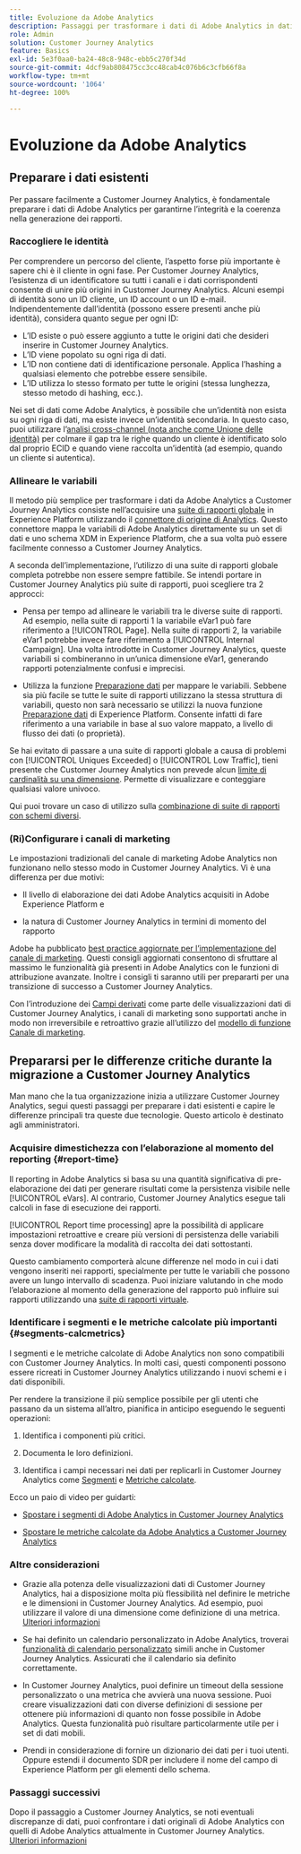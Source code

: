 ```yaml
---
title: Evoluzione da Adobe Analytics
description: Passaggi per trasformare i dati di Adobe Analytics in dati di Customer Journey Analytics
role: Admin
solution: Customer Journey Analytics
feature: Basics
exl-id: 5e3f0aa0-ba24-48c8-948c-ebb5c270f34d
source-git-commit: 4dcf9ab808475cc3cc48cab4c076b6c3cfb66f8a
workflow-type: tm+mt
source-wordcount: '1064'
ht-degree: 100%

---
```


# Evoluzione da Adobe Analytics

## Preparare i dati esistenti

Per passare facilmente a Customer Journey Analytics, è fondamentale preparare i dati di Adobe Analytics per garantirne l’integrità e la coerenza nella generazione dei rapporti.

### Raccogliere le identità

Per comprendere un percorso del cliente, l’aspetto forse più importante è sapere chi è il cliente in ogni fase. Per Customer Journey Analytics, l’esistenza di un identificatore su tutti i canali e i dati corrispondenti consente di unire più origini in Customer Journey Analytics.
Alcuni esempi di identità sono un ID cliente, un ID account o un ID e-mail. Indipendentemente dall’identità (possono essere presenti anche più identità), considera quanto segue per ogni ID:

* L’ID esiste o può essere aggiunto a tutte le origini dati che desideri inserire in Customer Journey Analytics.
* L’ID viene popolato su ogni riga di dati.
* L’ID non contiene dati di identificazione personale. Applica l’hashing a qualsiasi elemento che potrebbe essere sensibile.
* L’ID utilizza lo stesso formato per tutte le origini (stessa lunghezza, stesso metodo di hashing, ecc.).

Nei set di dati come Adobe Analytics, è possibile che un’identità non esista su ogni riga di dati, ma esiste invece un’identità secondaria. In questo caso, puoi utilizzare l’[analisi cross-channel (nota anche come Unione delle identità)](/help/stitching/overview.md) per colmare il gap tra le righe quando un cliente è identificato solo dal proprio ECID e quando viene raccolta un’identità (ad esempio, quando un cliente si autentica).

### Allineare le variabili

Il metodo più semplice per trasformare i dati da Adobe Analytics a Customer Journey Analytics consiste nell’acquisire una [suite di rapporti globale](https://experienceleague.adobe.com/it/docs/analytics/implementation/prepare/global-rs) in Experience Platform utilizzando il [connettore di origine di Analytics](https://experienceleague.adobe.com/it/docs/experience-platform/sources/ui-tutorials/create/adobe-applications/analytics). Questo connettore mappa le variabili di Adobe Analytics direttamente su un set di dati e uno schema XDM in Experience Platform, che a sua volta può essere facilmente connesso a Customer Journey Analytics.

A seconda dell’implementazione, l’utilizzo di una suite di rapporti globale completa potrebbe non essere sempre fattibile. Se intendi portare in Customer Journey Analytics più suite di rapporti, puoi scegliere tra 2 approcci:

* Pensa per tempo ad allineare le variabili tra le diverse suite di rapporti. Ad esempio, nella suite di rapporti 1 la variabile eVar1 può fare riferimento a [!UICONTROL Page]. Nella suite di rapporti 2, la variabile eVar1 potrebbe invece fare riferimento a [!UICONTROL Internal Campaign]. Una volta introdotte in Customer Journey Analytics, queste variabili si combineranno in un’unica dimensione eVar1, generando rapporti potenzialmente confusi e imprecisi.

* Utilizza la funzione [Preparazione dati](https://experienceleague.adobe.com/it/docs/experience-platform/data-prep/home) per mappare le variabili. Sebbene sia più facile se tutte le suite di rapporti utilizzano la stessa struttura di variabili, questo non sarà necessario se utilizzi la nuova funzione [Preparazione dati](https://experienceleague.adobe.com/it/docs/experience-platform/sources/ui-tutorials/create/adobe-applications/analytics) di Experience Platform. Consente infatti di fare riferimento a una variabile in base al suo valore mappato, a livello di flusso dei dati (o proprietà).

Se hai evitato di passare a una suite di rapporti globale a causa di problemi con [!UICONTROL Uniques Exceeded] o [!UICONTROL Low Traffic], tieni presente che Customer Journey Analytics non prevede alcun [limite di cardinalità su una dimensione](/help/components/dimensions/high-cardinality.md). Permette di visualizzare e conteggiare qualsiasi valore univoco.

Qui puoi trovare un caso di utilizzo sulla [combinazione di suite di rapporti con schemi diversi](/help/use-cases/aa-data/combine-report-suites.md).

### (Ri)Configurare i canali di marketing

Le impostazioni tradizionali del canale di marketing Adobe Analytics non funzionano nello stesso modo in Customer Journey Analytics. Vi è una differenza per due motivi:

* Il livello di elaborazione dei dati Adobe Analytics acquisiti in Adobe Experience Platform e

* la natura di Customer Journey Analytics in termini di momento del rapporto

Adobe ha pubblicato [best practice aggiornate per l’implementazione del canale di marketing](https://experienceleague.adobe.com/it/docs/analytics/components/marketing-channels/mchannel-best-practices). Questi consigli aggiornati consentono di sfruttare al massimo le funzionalità già presenti in Adobe Analytics con le funzioni di attribuzione avanzate. Inoltre i consigli ti saranno utili per prepararti per una transizione di successo a Customer Journey Analytics.

Con l’introduzione dei [Campi derivati](../data-views/derived-fields/derived-fields.md) come parte delle visualizzazioni dati di Customer Journey Analytics, i canali di marketing sono supportati anche in modo non irreversibile e retroattivo grazie all’utilizzo del [modello di funzione Canale di marketing](../data-views/derived-fields/derived-fields.md#function-templates).

## Prepararsi per le differenze critiche durante la migrazione a Customer Journey Analytics

Man mano che la tua organizzazione inizia a utilizzare Customer Journey Analytics, segui questi passaggi per preparare i dati esistenti e capire le differenze principali tra queste due tecnologie. Questo articolo è destinato agli amministratori.

### Acquisire dimestichezza con l’elaborazione al momento del reporting {#report-time}

Il reporting in Adobe Analytics si basa su una quantità significativa di pre-elaborazione dei dati per generare risultati come la persistenza visibile nelle [!UICONTROL eVars]. Al contrario, Customer Journey Analytics esegue tali calcoli in fase di esecuzione dei rapporti.

[!UICONTROL Report time processing] apre la possibilità di applicare impostazioni retroattive e creare più versioni di persistenza delle variabili senza dover modificare la modalità di raccolta dei dati sottostanti.

Questo cambiamento comporterà alcune differenze nel modo in cui i dati vengono inseriti nei rapporti, specialmente per tutte le variabili che possono avere un lungo intervallo di scadenza. Puoi iniziare valutando in che modo l’elaborazione al momento della generazione del rapporto può influire sui rapporti utilizzando una [suite di rapporti virtuale](https://experienceleague.adobe.com/it/docs/analytics/components/virtual-report-suites/vrs-report-time-processing).

### Identificare i segmenti e le metriche calcolate più importanti {#segments-calcmetrics}

I segmenti e le metriche calcolate di Adobe Analytics non sono compatibili con Customer Journey Analytics. In molti casi, questi componenti possono essere ricreati in Customer Journey Analytics utilizzando i nuovi schemi e i dati disponibili.

Per rendere la transizione il più semplice possibile per gli utenti che passano da un sistema all’altro, pianifica in anticipo eseguendo le seguenti operazioni:

1. Identifica i componenti più critici.

2. Documenta le loro definizioni.

3. Identifica i campi necessari nei dati per replicarli in Customer Journey Analytics come [Segmenti](/help/components/segments/seg-overview.md) e [Metriche calcolate](/help/components/calc-metrics/calc-metr-overview.md).

Ecco un paio di video per guidarti:

* [Spostare i segmenti di Adobe Analytics in Customer Journey Analytics](https://experienceleague.adobe.com/docs/customer-journey-analytics-learn/tutorials/components/filters/moving-adobe-analytics-segments-to-customer-journey-analytics.html?lang=it)

* [Spostare le metriche calcolate da Adobe Analytics a Customer Journey Analytics](https://experienceleague.adobe.com/it/docs/customer-journey-analytics-learn/tutorials/components/calc-metrics/moving-your-calculated-metrics-from-adobe-analytics-to-customer-journey-analytics)

### Altre considerazioni

* Grazie alla potenza delle visualizzazioni dati di Customer Journey Analytics, hai a disposizione molta più flessibilità nel definire le metriche e le dimensioni in Customer Journey Analytics. Ad esempio, puoi utilizzare il valore di una dimensione come definizione di una metrica. [Ulteriori informazioni](/help/use-cases/data-views/data-views-usecases.md)

* Se hai definito un calendario personalizzato in Adobe Analytics, troverai [funzionalità di calendario personalizzato](/help/components/date-ranges/overview.md) simili anche in Customer Journey Analytics. Assicurati che il calendario sia definito correttamente.

* In Customer Journey Analytics, puoi definire un timeout della sessione personalizzato o una metrica che avvierà una nuova sessione. Puoi creare visualizzazioni dati con diverse definizioni di sessione per ottenere più informazioni di quanto non fosse possibile in Adobe Analytics. Questa funzionalità può risultare particolarmente utile per i set di dati mobili.

* Prendi in considerazione di fornire un dizionario dei dati per i tuoi utenti. Oppure estendi il documento SDR per includere il nome del campo di Experience Platform per gli elementi dello schema.

### Passaggi successivi

Dopo il passaggio a Customer Journey Analytics, se noti eventuali discrepanze di dati, puoi confrontare i dati originali di Adobe Analytics con quelli di Adobe Analytics attualmente in Customer Journey Analytics. [Ulteriori informazioni](/help/troubleshooting/compare.md)
